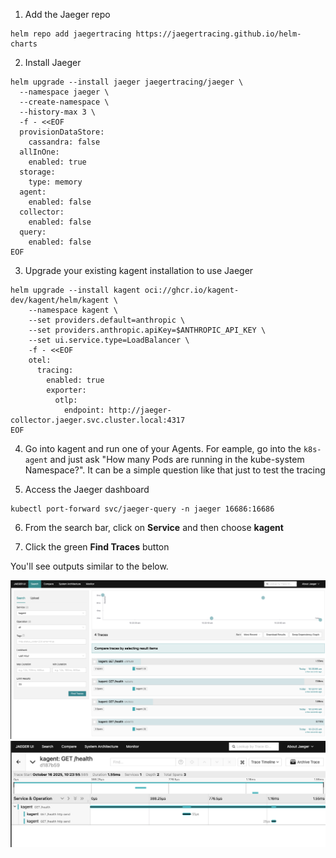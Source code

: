 1. Add the Jaeger repo
```
helm repo add jaegertracing https://jaegertracing.github.io/helm-charts
```

2. Install Jaeger
```
helm upgrade --install jaeger jaegertracing/jaeger \
  --namespace jaeger \
  --create-namespace \
  --history-max 3 \
  -f - <<EOF
  provisionDataStore:
    cassandra: false
  allInOne:
    enabled: true
  storage:
    type: memory
  agent:
    enabled: false
  collector:
    enabled: false
  query:
    enabled: false
EOF
```

3. Upgrade your existing kagent installation to use Jaeger
```
helm upgrade --install kagent oci://ghcr.io/kagent-dev/kagent/helm/kagent \
    --namespace kagent \
    --set providers.default=anthropic \
    --set providers.anthropic.apiKey=$ANTHROPIC_API_KEY \
    --set ui.service.type=LoadBalancer \
    -f - <<EOF
    otel:
      tracing:
        enabled: true
        exporter:
          otlp:
            endpoint: http://jaeger-collector.jaeger.svc.cluster.local:4317
EOF
```

4. Go into kagent and run one of your Agents. For eample, go into the `k8s-agent` and just ask "How many Pods are running in the kube-system Namespace?". It can be a simple question like that just to test the tracing

5. Access the Jaeger dashboard
```
kubectl port-forward svc/jaeger-query -n jaeger 16686:16686
```

6. From the search bar, click on **Service** and then choose **kagent**

7. Click the green **Find Traces** button

You'll see outputs similar to the below.

![](../images/search.png)
![](../images/result.png)